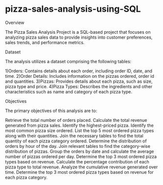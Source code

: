 # pizza-sales-analysis-using-SQL
Overview

The Pizza Sales Analysis Project is a SQL-based project that focuses on analyzing pizza sales data to provide insights into customer preferences, sales trends, and performance metrics. 

Dataset

The analysis utilizes a dataset comprising the following tables:

1)Orders: Contains details about each order, including order ID, date, and time.
2)Order Details: Includes information on the pizzas ordered, order id and quantities.
3)Pizzas: Provides details about each pizza, such as size, pizza type and price.
4)Pizza Types: Describes the ingredients and other characteristics such as name and category of each pizza type.

Objectives

The primary objectives of this analysis are to:

Retrieve the total number of orders placed.
Calculate the total revenue generated from pizza sales.
Identify the highest-priced pizza.
Identify the most common pizza size ordered.
List the top 5 most ordered pizza types along with their quantities.
Join the necessary tables to find the total quantity of each pizza category ordered.
Determine the distribution of orders by hour of the day.
Join relevant tables to find the category-wise distribution of pizzas.
Group the orders by date and calculate the average number of pizzas ordered per day.
Determine the top 3 most ordered pizza types based on revenue.
Calculate the percentage contribution of each pizza type to total revenue.
Analyze the cumulative revenue generated over time.
Determine the top 3 most ordered pizza types based on revenue for each pizza category.
